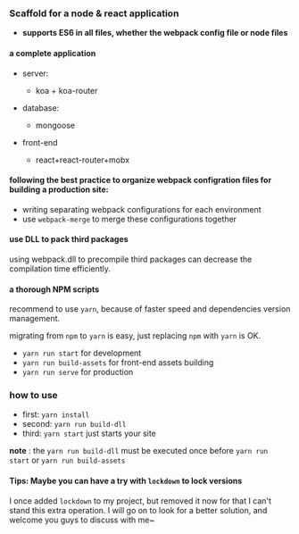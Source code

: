 ### Scaffold for a node & react application

* **supports ES6 in all files, whether the webpack config file or node files**


#### a complete application

* server: 
	
	* koa + koa-router

* database:

	* mongoose

* front-end

	* react+react-router+mobx

#### following the best practice to organize webpack configration files for building a production site:

* writing separating webpack configurations for each environment
* use `webpack-merge` to merge these configurations together

#### use DLL to pack third packages

using webpack.dll to precompile third packages can decrease the compilation time efficiently.

#### a thorough NPM scripts

recommend to use `yarn`, because of faster speed and dependencies version management.

migrating from `npm` to `yarn` is easy, just replacing `npm` with `yarn` is OK.

* `yarn run start` for development
* `yarn run build-assets` for front-end assets building
* `yarn run serve` for production

### how to use

* first: `yarn install`
* second: `yarn run build-dll`
* third:  `yarn start` just starts your site

**note** : the `yarn run build-dll` must be executed once before `yarn run start` or `yarn run build-assets` 

#### Tips: Maybe you can have a try with `lockdown` to lock versions

I once added `lockdown` to my project, but removed it now for that I can't stand this extra operation. I will go on to look for a better solution, and welcome you guys to discuss with me~




